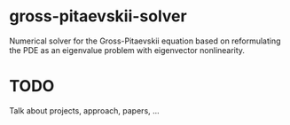 # gross-pitaevskii-solver
Numerical solver for the Gross-Pitaevskii equation based on reformulating the PDE as an eigenvalue problem with eigenvector nonlinearity.

# TODO
Talk about projects, approach, papers, ...
